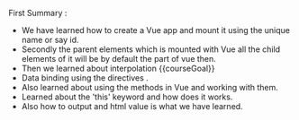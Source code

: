 First Summary :

- We have learned how to create a Vue app and mount it using the unique name or say id.
- Secondly the parent elements which is mounted with Vue all the child elements of it will be by default the part of vue then.
- Then we learned about interpolation {{courseGoal}}
- Data binding using the directives .
- Also learned about using the methods in Vue and working with them.
- Learned about the 'this' keyword and how does it works.
- Also how to output and html value is what we have learned.